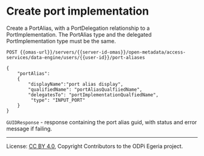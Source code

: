 <!-- SPDX-License-Identifier: CC-BY-4.0 -->
<!-- Copyright Contributors to the ODPi Egeria project. -->

# Create port implementation

Create a PortAlias, with a PortDelegation relationship to a PortImplementation.
The PortAlias type and the delegated PortImplementation type must be the same.

```
POST {{omas-url}}/servers/{{server-id-omas}}/open-metadata/access-services/data-engine/users/{{user-id}}/port-aliases

{	
	"portAlias": 
	{
		"displayName":"port alias display",
		"qualifiedName": "portAliasQualfiiedName",
		"delegatesTo": "portImplementationQualfiedName",
         "type": "INPUT_PORT"
	}
}
```

`GUIDResponse` - response containing the port alias guid, with status and error message if failing.


----
License: [CC BY 4.0](https://creativecommons.org/licenses/by/4.0/),
Copyright Contributors to the ODPi Egeria project.







